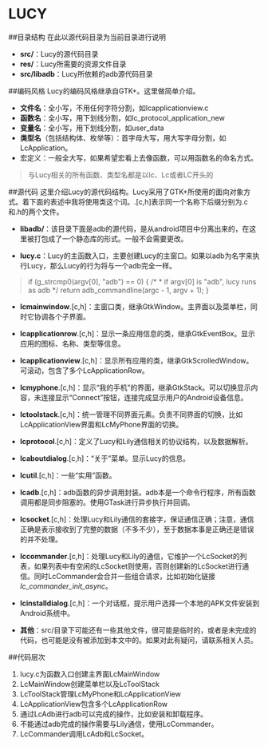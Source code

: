LUCY
=================

##目录结构
在此以源代码目录为当前目录进行说明

*	**src/**：Lucy的源代码目录
*	**res/**：Lucy所需要的资源文件目录
*	**src/libadb**：Lucy所依赖的adb源代码目录

##编码风格
Lucy的编码风格继承自GTK+。这里做简单介绍。

*	**文件名**：全小写，不用任何字符分割，如lcapplicationview.c
*	**函数名**：全小写，用下划线分割，如lc_protocol_application_new
*	**变量名**：全小写，用下划线分割，如user_data
*	**类型名**（包括结构体、枚举等）：首字母大写，用大写字母分割，如LcApplication。
*	宏定义：一般全大写，如果希望宏看上去像函数，可以用函数名的命名方式。
>与Lucy相关的所有函数、类型名都是以lc、Lc或者LC开头的

##源代码
这里介绍Lucy的源代码结构。Lucy采用了GTK+所使用的面向对象方式。着下面的表述中我将使用类这个词。.[c,h]表示同一个名称下后缀分别为.c和.h的两个文件。

*	**libadb/**：该目录下面是adb的源代码，是从android项目中分离出来的，在这里被打包成了一个静态库的形式。一般不会需要更改。

*	**lucy.c**：Lucy的主函数入口，主要创建Lucy的主窗口。如果以adb为名字来执行Lucy，那么Lucy的行为将与一个adb完全一样。
>    if (g_strcmp0(argv[0], "adb") == 0) {
        /*
         * if argv[0] is "adb", lucy runs as adb
         */
        return adb_commandline(argc - 1, argv + 1);
    }

*	**lcmainwindow**.[c,h]：主窗口类，继承GtkWindow。主界面以及菜单栏，同时它协调各个子界面。

*	**lcapplicationrow**.[c,h]：显示一条应用信息的类，继承GtkEventBox。显示应用的图标、名称、类型等信息。

*	**lcapplicationview**.[c,h]：显示所有应用的类，继承GtkScrolledWindow。可滚动，包含了多个LcApplicationRow。

*	**lcmyphone**.[c,h]：显示“我的手机”的界面，继承GtkStack。可以切换显示内容，未连接显示“Connect”按钮，连接完成显示用户的Android设备信息。

*	**lctoolstack**.[c,h]：统一管理不同界面元素。负责不同界面的切换，比如LcApplicationView界面和LcMyPhone界面的切换。

*	**lcprotocol**.[c,h]：定义了Lucy和Lily通信相关的协议结构，以及数据解析。

*	**lcaboutdialog**.[c,h]：“关于”菜单。显示Lucy的信息。

*	**lcutil**.[c,h]：一些“实用”函数。

*	**lcadb**.[c,h]：adb函数的异步调用封装。adb本是一个命令行程序，所有函数调用都是同步阻塞的。使用GTask进行异步执行并回调。

*	**lcsocket**.[c,h]：处理Lucy和Lily通信的套接字，保证通信正确；注意，通信正确是表示接收到了完整的数据（不多不少），至于数据本事是正确还是错误的并不处理。

*	**lccommander**.[c,h]：处理Lucy和Lily的通信，它维护一个LcSocket的列表，如果列表中有空闲的LcSocket则使用，否则创建新的LcSocket进行通信。同时LcCommander会合并一些组合请求，比如初始化链接*lc_commander_init_async*。

*	**lcinstalldialog**.[c,h]：一个对话框，提示用户选择一个本地的APK文件安装到Android系统中。

*	**其他**：src/目录下可能还有一些其他文件，很可能是临时的，或者是未完成的代码，也可能是没有被添加到本文中的。如果对此有疑问，请联系相关人员。

##代码层次
1. lucy.c为函数入口创建主界面LcMainWindow
2. LcMainWindow创建菜单栏以及LcToolStack
3. LcToolStack管理LcMyPhone和LcApplicationView
4. LcApplicationView包含多个LcApplicationRow
5. 通过LcAdb进行adb可以完成的操作，比如安装和卸载程序。
6. 不能通过adb完成的操作需要与Lily通信，使用LcCommander。
7. LcCommander调用LcAdb和LcSocket。